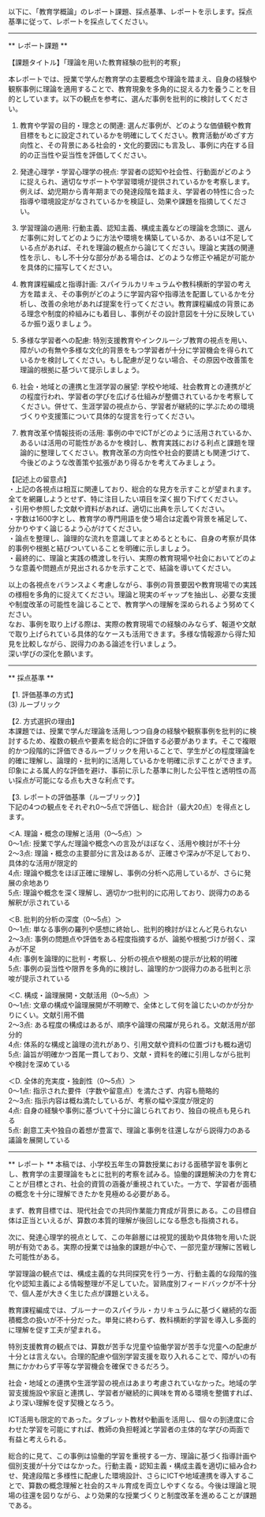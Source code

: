 以下に、「教育学概論」のレポート課題、採点基準、レポートを示します。採点基準に従って、レポートを採点してください。

---------------------------------------
** レポート課題 **

【課題タイトル】「理論を用いた教育経験の批判的考察」

本レポートでは、授業で学んだ教育学の主要概念や理論を踏まえ、自身の経験や観察事例に理論を適用することで、教育現象を多角的に捉える力を養うことを目的としています。以下の観点を参考に、選んだ事例を批判的に検討してください。

1) 教育や学習の目的・理念との関連: 選んだ事例が、どのような価値観や教育目標をもとに設定されているかを明確にしてください。教育活動がめざす方向性と、その背景にある社会的・文化的要因にも言及し、事例に内在する目的の正当性や妥当性を評価してください。

2) 発達心理学・学習心理学の視点: 学習者の認知や社会性、行動面がどのように捉えられ、適切なサポートや学習環境が提供されているかを考察します。例えば、幼児期から青年期までの発達段階を踏まえ、学習者の特性に合った指導や環境設定がなされているかを検証し、効果や課題を指摘してください。

3) 学習理論の適用: 行動主義、認知主義、構成主義などの理論を念頭に、選んだ事例に対してどのように方法や環境を構築しているか、あるいは不足している点があれば、それを理論の観点から論じてください。理論と実践の関連性を示し、もし不十分な部分がある場合は、どのような修正や補足が可能かを具体的に描写してください。

4) 教育課程編成と指導計画: スパイラルカリキュラムや教科横断的学習の考え方を踏まえ、その事例がどのように学習内容や指導法を配置しているかを分析し、改善の余地があれば提案を行ってください。教育課程編成の背景にある理念や制度的枠組みにも着目し、事例がその設計意図を十分に反映しているか振り返りましょう。

5) 多様な学習者への配慮: 特別支援教育やインクルーシブ教育の視点を用い、障がいの有無や多様な文化的背景をもつ学習者が十分に学習機会を得られているかを検討してください。もし配慮が足りない場合、その原因や改善策を理論的根拠に基づいて提示しましょう。

6) 社会・地域との連携と生涯学習の展望: 学校や地域、社会教育との連携がどの程度行われ、学習者の学びを広げる仕組みが整備されているかを考察してください。併せて、生涯学習の視点から、学習者が継続的に学ぶための環境づくりや支援策について具体的な提言を行ってください。

7) 教育改革や情報技術の活用: 事例の中でICTがどのように活用されているか、あるいは活用の可能性があるかを検討し、教育実践における利点と課題を理論的に整理してください。教育改革の方向性や社会的要請とも関連づけて、今後どのような改善策や拡張があり得るかを考えてみましょう。

【記述上の留意点】  
・上記の各視点は相互に関連しており、総合的な見方を示すことが望まれます。全てを網羅しようとせず、特に注目したい項目を深く掘り下げてください。  
・引用や参照した文献や資料があれば、適切に出典を示してください。  
・字数は1600字とし、教育学の専門用語を使う場合は定義や背景を補足して、分かりやすく論じるよう心がけてください。  
・論点を整理し、論理的な流れを意識してまとめるとともに、自身の考察が具体的事例や根拠と結びついていることを明確に示しましょう。  
・最終的に、理論と実践の橋渡しを行い、実際の教育現場や社会においてどのような意義や問題点が見出されるかを示すことで、結論を導いてください。

以上の各視点をバランスよく考慮しながら、事例の背景要因や教育現場での実践の様相を多角的に捉えてください。理論と現実のギャップを抽出し、必要な支援や制度改革の可能性を論じることで、教育学への理解を深められるよう努めてください。  
なお、事例を取り上げる際は、実際の教育現場での経験のみならず、報道や文献で取り上げられている具体的なケースも活用できます。多様な情報源から得た知見を比較しながら、説得力のある論述を行いましょう。  
深い学びの深化を願います。  

---------------------------------------
** 採点基準 **

【1. 評価基準の方式】  
(3) ルーブリック  

【2. 方式選択の理由】  
本課題では、授業で学んだ理論を活用しつつ自身の経験や観察事例を批判的に検討するため、複数の観点や要素を総合的に評価する必要があります。そこで複眼的かつ段階的に評価できるルーブリックを用いることで、学生がどの程度理論を的確に理解し、論理的・批判的に活用しているかを明確に示すことができます。印象による属人的な評価を避け、事前に示した基準に則した公平性と透明性の高い採点が可能になる点も大きな利点です。

【3. レポートの評価基準（ルーブリック）】  
下記の4つの観点をそれぞれ0～5点で評価し、総合計（最大20点）を得点とします。

＜A. 理論・概念の理解と活用（0～5点）＞  
0～1点: 授業で学んだ理論や概念への言及がほぼなく、活用や検討が不十分  
2～3点: 理論・概念の主要部分に言及はあるが、正確さや深みが不足しており、具体的な活用が限定的  
4点: 理論や概念をほぼ正確に理解し、事例の分析へ応用しているが、さらに発展の余地あり  
5点: 理論や概念を深く理解し、適切かつ批判的に応用しており、説得力のある解釈が示されている  

＜B. 批判的分析の深度（0～5点）＞  
0～1点: 単なる事例の羅列や感想に終始し、批判的検討がほとんど見られない  
2～3点: 事例の問題点や評価をある程度指摘するが、論拠や根拠づけが弱く、深みが不足  
4点: 事例を論理的に批判・考察し、分析の視点や根拠の提示が比較的明確  
5点: 事例の妥当性や限界を多角的に検討し、論理的かつ説得力のある批判と示唆が提示されている  

＜C. 構成・論理展開・文献活用（0～5点）＞  
0～1点: 文章の構成や論理展開が不明瞭で、全体として何を論じたいのかが分かりにくい。文献引用不備  
2～3点: ある程度の構成はあるが、順序や論理の飛躍が見られる。文献活用が部分的  
4点: 体系的な構成と論理の流れがあり、引用文献や資料の位置づけも概ね適切  
5点: 論旨が明確かつ首尾一貫しており、文献・資料を的確に引用しながら批判や検討を深めている  

＜D. 全体的充実度・独創性（0～5点）＞  
0～1点: 指示された要件（字数や留意点）を満たさず、内容も簡略的  
2～3点: 指示内容は概ね満たしているが、考察の幅や深度が限定的  
4点: 自身の経験や事例に基づいて十分に論じられており、独自の視点も見られる  
5点: 創意工夫や独自の着想が豊富で、理論と事例を往還しながら説得力のある議論を展開している  

---------------------------------------
** レポート **
本稿では、小学校五年生の算数授業における面積学習を事例とし、教育学の主要理論をもとに批判的考察を試みる。協働的課題解決の力を育むことが目標とされ、社会的資質の涵養が重視されていた。一方で、学習者が面積の概念を十分に理解できたかを見極める必要がある。

まず、教育目標では、現代社会での共同作業能力育成が背景にある。この目標自体は正当といえるが、算数の本質的理解が後回しになる懸念も指摘される。

次に、発達心理学的視点として、この年齢層には視覚的援助や具体物を用いた説明が有効である。実際の授業では抽象的課題が中心で、一部児童が理解に苦戦した可能性がある。

学習理論の観点では、構成主義的な共同探究を行う一方、行動主義的な段階的強化や認知主義による情報整理が不足していた。習熟度別フィードバックが不十分で、個人差が大きく生じた点が課題といえる。

教育課程編成では、ブルーナーのスパイラル・カリキュラムに基づく継続的な面積概念の扱いが不十分だった。単発に終わらず、教科横断的学習を導入し多面的に理解を促す工夫が望まれる。

特別支援教育の観点では、算数が苦手な児童や協働学習が苦手な児童への配慮が十分とは言えない。合理的配慮や個別学習支援を取り入れることで、障がいの有無にかかわらず平等な学習機会を確保できるだろう。

社会・地域との連携や生涯学習の視点はあまり考慮されていなかった。地域の学習支援施設や家庭と連携し、学習者が継続的に興味を育める環境を整備すれば、より深い理解を促す契機となろう。

ICT活用も限定的であった。タブレット教材や動画を活用し、個々の到達度に合わせた学習を可能にすれば、教師の負担軽減と学習者の主体的な学びの両面で有益と考えられる。

総合的に見て、この事例は協働的学習を重視する一方、理論に基づく指導計画や個別支援が十分ではなかった。行動主義・認知主義・構成主義を適切に組み合わせ、発達段階と多様性に配慮した環境設計、さらにICTや地域連携を導入することで、算数の概念理解と社会的スキル育成を両立しやすくなる。今後は理論と現場の往還を図りながら、より効果的な授業づくりと制度改革を進めることが課題である。

